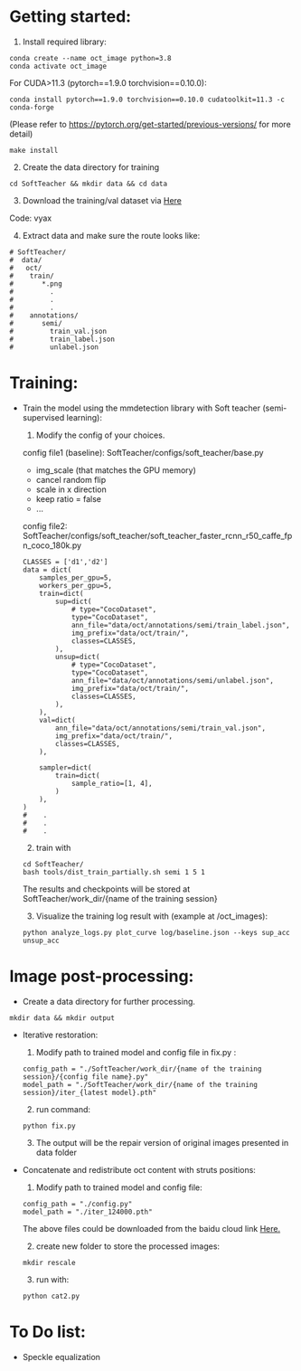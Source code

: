 # Getting started:

1. Install required library: 
```
conda create --name oct_image python=3.8 
conda activate oct_image
```
For CUDA>11.3 (pytorch==1.9.0 torchvision==0.10.0): 
```
conda install pytorch==1.9.0 torchvision==0.10.0 cudatoolkit=11.3 -c conda-forge
```
(Please refer to https://pytorch.org/get-started/previous-versions/ for more detail)
```
make install
```
2. Create the data directory for training
```
cd SoftTeacher && mkdir data && cd data
```
3. Download the training/val dataset via [Here](https://pan.baidu.com/s/1bSFuoaaKyJssQ2kwvTk3-Q?pwd=vyax)

Code: vyax

4. Extract data and make sure the route looks like:
```
# SoftTeacher/
#  data/
#   oct/
#    train/
#       *.png
#         .
#         .
#         .
#    annotations/
#       semi/
#         train_val.json
#         train_label.json
#         unlabel.json
```

# Training:

- Train the model using the mmdetection library with Soft teacher (semi-supervised learning): 
    1. Modify the config of your choices.
       
    config file1 (baseline): SoftTeacher/configs/soft_teacher/base.py
    - img_scale (that matches the GPU memory)
    - cancel random flip
    - scale in x direction
    - keep ratio = false
    - ...
  
    config file2: SoftTeacher/configs/soft_teacher/soft_teacher_faster_rcnn_r50_caffe_fpn_coco_180k.py
    ```
    CLASSES = ['d1','d2']
    data = dict(
        samples_per_gpu=5,
        workers_per_gpu=5,
        train=dict(
            sup=dict(
                # type="CocoDataset",
                type="CocoDataset",
                ann_file="data/oct/annotations/semi/train_label.json",
                img_prefix="data/oct/train/",
                classes=CLASSES,
            ),
            unsup=dict(
                # type="CocoDataset",
                type="CocoDataset",
                ann_file="data/oct/annotations/semi/unlabel.json",
                img_prefix="data/oct/train/",
                classes=CLASSES,
            ),
        ),
        val=dict(
            ann_file="data/oct/annotations/semi/train_val.json",
            img_prefix="data/oct/train/",
            classes=CLASSES,
        ),
    
        sampler=dict(
            train=dict(
                sample_ratio=[1, 4],
            )
        ),
    )
    #    .
    #    .
    #    .
    ```
    2. train with

    ``` 
    cd SoftTeacher/ 
    bash tools/dist_train_partially.sh semi 1 5 1
    ```
    The results and checkpoints will be stored at SoftTeacher/work_dir/{name of the training session}
  
    3. Visualize the training log result with (example at /oct_images):
       
    ```
    python analyze_logs.py plot_curve log/baseline.json --keys sup_acc unsup_acc
    ```
# Image post-processing: 
- Create a data directory for further processing. 
```
mkdir data && mkdir output
```
- Iterative restoration: 
    1. Modify path to trained model and config file in fix.py : 
    ```
    config_path = "./SoftTeacher/work_dir/{name of the training session}/{config file name}.py"
    model_path = "./SoftTeacher/work_dir/{name of the training session}/iter_{latest model}.pth"
    ```
    2. run command: 
    ```
    python fix.py
    ``` 
    3. The output will be the repair version of original images presented in data folder

- Concatenate and redistribute oct content with struts positions:
    1. Modify path to trained model and config file:
    ```
    config_path = "./config.py"
    model_path = "./iter_124000.pth"
    ```
    The above files could be downloaded from the baidu cloud link [Here.](https://pan.baidu.com/s/1bSFuoaaKyJssQ2kwvTk3-Q?pwd=vyax)

    2. create new folder to store the processed images:
    ```
    mkdir rescale
    ```
    3. run with:
    ```
    python cat2.py
    ```

# To Do list: 
- Speckle equalization
